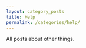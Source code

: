 ```yaml
---
layout: category_posts
title: Help
permalink: /categories/help/
---
```


All posts about other things.
